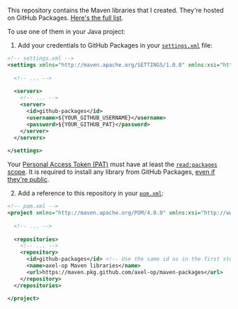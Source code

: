 This repository contains the Maven libraries that I created. They're hosted on GitHub Packages. [Here's the full list](https://github.com/axel-op/maven-packages/packages).

To use one of them in your Java project:

1. Add your credentials to GitHub Packages in your [`settings.xml`](https://maven.apache.org/settings.html) file:  

```xml
<!-- settings.xml -->
<settings xmlns="http://maven.apache.org/SETTINGS/1.0.0" xmlns:xsi="http://www.w3.org/2001/XMLSchema-instance" xsi:schemaLocation="http://maven.apache.org/SETTINGS/1.0.0 https://maven.apache.org/xsd/settings-1.0.0.xsd">
  
  <!-- ... -->
  
  <servers>
    <!-- ... -->
    <server>
      <id>github-packages</id>
      <username>${YOUR_GITHUB_USERNAME}</username>
      <password>${YOUR_GITHUB_PAT}</password>
    </server>
  </servers>
  
</settings>
```

Your [Personal Access Token (PAT)](https://docs.github.com/en/github/authenticating-to-github/keeping-your-account-and-data-secure/creating-a-personal-access-token) must have at least the [`read:packages` scope](https://docs.github.com/en/packages/learn-github-packages/about-permissions-for-github-packages#about-scopes-and-permissions-for-package-registries).
It is required to install any library from GitHub Packages, [even if they're public](https://docs.github.com/en/packages/learn-github-packages/introduction-to-github-packages#authenticating-to-github-packages).

2. Add a reference to this repository in your [`pom.xml`](https://maven.apache.org/pom.html#Repositories):  
```xml
<!-- pom.xml -->
<project xmlns="http://maven.apache.org/POM/4.0.0" xmlns:xsi="http://www.w3.org/2001/XMLSchema-instance" xsi:schemaLocation="http://maven.apache.org/POM/4.0.0 http://maven.apache.org/xsd/maven-4.0.0.xsd">
  
  <!-- ... -->
  
  <repositories>
    <!-- ... -->
    <repository>
      <id>github-packages</id> <!-- Use the same id as in the first step -->
      <name>axel-op Maven libraries</name>
      <url>https://maven.pkg.github.com/axel-op/maven-packages</url>
    </repository>
  </repositories>
    
</project>
```
